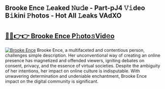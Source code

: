 ## Brooke Ence 𝙻eaked 𝙽u𝚍e - Part-pJ4 𝚅𝚒deo B𝚒kini 𝙿hotos - Hot All 𝙻eaks VAdXO

# <h2><a href="http://ld0dqd.urlbe.top/?page=Brooke+Ence">🔗🔗👉👉 Brooke Ence P𝚑oto𝚜Vid𝚎o</a></h2>

[![Brooke Ence](https://i.imgur.com/eBuTRDB.gif)](http://ld0dqd.urlbe.top/?page=Brooke+Ence)
Brooke Ence, a multifaceted and contentious person, challenges simple description. Her unconventional way of creating an online presence has magnetized and offended viewers, igniting debates on consent, privacy, and the essence of virtual societies. Despite the ambiguity of her intentions, her impact on online culture is indisputable. With unwavering determination and undeniable enchantment, Brooke Ence impact on the digital community is significant.
